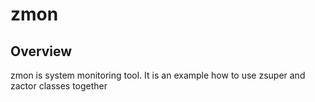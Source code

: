 # zmon

## Overview
zmon is system monitoring tool. It is an example how to use zsuper and zactor classes together
